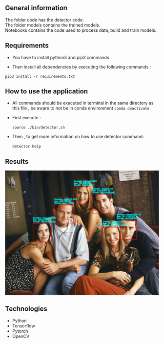 ##  General information

The folder code has the detector code. \
The folder models contains the trained models. \
Notebooks contains the code used to process data, build and train models. 

## Requirements

* You have to install python3 and pip3 commands

* Then install all dependencies by executing the following commands :
```
pip3 install -r requirements.txt
```


## How to use the application
* All commands should be executed in terminal in the same directory as this file , be aware to not be in conda environment ``conda deactivate``

* First execute :
	
	`` source ./bin/detector.sh ``
	
* Then , to get more information on how to use detector command:
	
	`` detector help ``
	
	
	
## Results
<img src="data/results.png" width="750" />   

## Technologies
* Python 
* Tensorflow 
* Pytorch 
* OpenCV 
